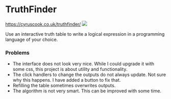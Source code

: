 # TruthFinder

<a href="https://cyruscook.co.uk/truthfinder/">https://cyruscook.co.uk/truthfinder/
<img src="https://i.imgur.com/nKhfmtp.png"></img></a>

Use an interactive truth table to write a logical expression in a programming language of your choice.

### Problems

- The interface does not look very nice. While I could upgrade it with some css, this project is about utility and functionality.
- The click handlers to change the outputs do not always update. Not sure why this happens. I have added a button to fix that.
- Refilling the table sometimes overwrites outputs.
- The algorithm is not very smart. This can be improved with some time.

